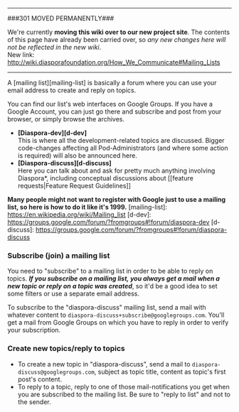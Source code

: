 ----

###301 MOVED PERMANENTLY###

We're currently **moving this wiki over to our new project site**. The contents of this page have  already been carried over, so _any new changes here will not be reflected in the new wiki_.  
New link: http://wiki.diasporafoundation.org/How_We_Communicate#Mailing_Lists

----

A [mailing list][mailing-list] is basically a forum where you can use your email address to create and reply on topics. 

You can find our list's web interfaces on Google Groups. If you have a Google Account, you can just go there and subscribe and post from your browser, or simply browse the archives.

  * **[Diaspora-dev][d-dev]**  
    This is where all the development-related topics are discussed. 
    Bigger code-changes affecting all Pod-Administrators (and where some action is required) will also be announced here.
  * **[Diaspora-discuss][d-discuss]**  
    Here you can talk about and ask for pretty much anything involving Diaspora*, including conceptual discussions about 
    [[feature requests|Feature Request Guidelines]]

**Many people might not want to register with Google just to use a mailing list, so here is how to do it like it's 1999.**
[mailing-list]: https://en.wikipedia.org/wiki/Mailing_list
[d-dev]: https://groups.google.com/forum/?fromgroups#!forum/diaspora-dev
[d-discuss]: https://groups.google.com/forum/?fromgroups#!forum/diaspora-discuss
### Subscribe (join) a mailing list
You need to "subscribe" to a mailing list in order to be able to reply on topics. ***If you subscribe on a mailing list, you always get a mail when a new topic or reply on a topic was created***, so it'd be a good idea to set some filters or use a separate email address.

To subscribe to the "diaspora-discuss" mailing list, send a mail with whatever content to `diaspora-discuss+subscribe@googlegroups.com`. You'll get a mail from Google Groups on which you have to reply in order to verify your subscription.

### Create new topics/reply to topics
  - To create a new topic in "diaspora-discuss", send a mail to `diaspora-discuss@googlegroups.com`, 
    subject as topic title, content as topic's first post's content.
  - To reply to a topic, reply to one of those mail-notifications you get when you are subscribed to the mailing list. 
    Be sure to "reply to list" and not to the sender.